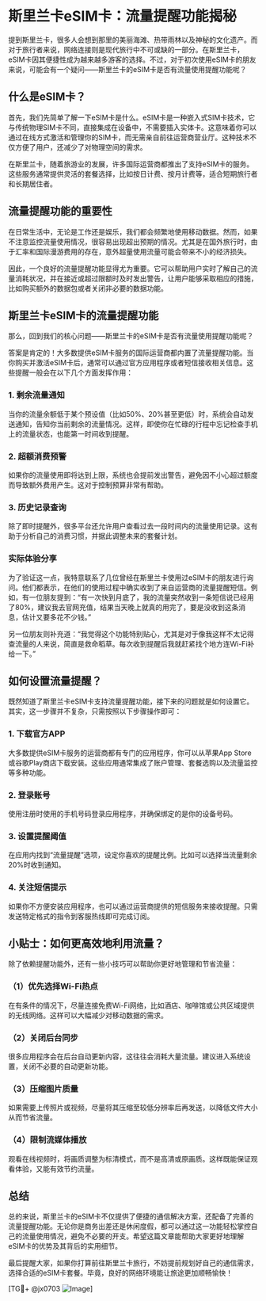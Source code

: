 # 斯里兰卡eSIM卡：流量提醒功能揭秘

提到斯里兰卡，很多人会想到那里的美丽海滩、热带雨林以及神秘的文化遗产。而对于旅行者来说，网络连接则是现代旅行中不可或缺的一部分。在斯里兰卡，eSIM卡因其便捷性成为越来越多游客的选择。不过，对于初次使用eSIM卡的朋友来说，可能会有一个疑问——斯里兰卡的eSIM卡是否有流量使用提醒功能呢？

## 什么是eSIM卡？

首先，我们先简单了解一下eSIM卡是什么。eSIM卡是一种嵌入式SIM卡技术，它与传统物理SIM卡不同，直接集成在设备中，不需要插入实体卡。这意味着你可以通过在线方式激活和管理你的SIM卡，而无需亲自前往运营商营业厅。这种技术不仅方便了用户，还减少了对物理空间的需求。

在斯里兰卡，随着旅游业的发展，许多国际运营商都推出了支持eSIM卡的服务。这些服务通常提供灵活的套餐选择，比如按日计费、按月计费等，适合短期旅行者和长期居住者。

## 流量提醒功能的重要性

在日常生活中，无论是工作还是娱乐，我们都会频繁地使用移动数据。然而，如果不注意监控流量使用情况，很容易出现超出预期的情况。尤其是在国外旅行时，由于汇率和国际漫游费用的存在，意外超量使用流量可能会带来不小的经济损失。

因此，一个良好的流量提醒功能显得尤为重要。它可以帮助用户实时了解自己的流量消耗状况，并在接近或超过限额时及时发出警告，让用户能够采取相应的措施，比如购买额外的数据包或者关闭非必要的数据功能。

## 斯里兰卡eSIM卡的流量提醒功能

那么，回到我们的核心问题——斯里兰卡的eSIM卡是否有流量使用提醒功能呢？

答案是肯定的！大多数提供eSIM卡服务的国际运营商都内置了流量提醒功能。当你购买并激活eSIM卡后，通常可以通过官方应用程序或者短信接收相关信息。这些提醒一般会在以下几个方面发挥作用：

### 1. **剩余流量通知**
   当你的流量余额低于某个预设值（比如50%、20%甚至更低）时，系统会自动发送通知，告知你当前剩余的流量情况。这样，即使你在忙碌的行程中忘记检查手机上的流量状态，也能第一时间收到提醒。

### 2. **超额消费预警**
   如果你的流量使用即将达到上限，系统也会提前发出警告，避免因不小心超过额度而导致额外费用产生。这对于控制预算非常有帮助。

### 3. **历史记录查询**
   除了即时提醒外，很多平台还允许用户查看过去一段时间内的流量使用记录。这有助于分析自己的消费习惯，并据此调整未来的套餐计划。

### 实际体验分享
为了验证这一点，我特意联系了几位曾经在斯里兰卡使用过eSIM卡的朋友进行询问。他们都表示，在他们的使用过程中确实收到了来自运营商的流量提醒短信。例如，有一位朋友提到：“有一次快到月底了，我的流量突然收到一条短信说已经用了80%，建议我去官网充值，结果当天晚上就真的用完了，要是没收到这条消息，估计又要多花不少钱。”

另一位朋友则补充道：“我觉得这个功能特别贴心，尤其是对于像我这样不太记得查流量的人来说，简直是救命稻草。每次收到提醒后我就赶紧找个地方连Wi-Fi补给一下。”

## 如何设置流量提醒？

既然知道了斯里兰卡eSIM卡支持流量提醒功能，接下来的问题就是如何设置它。其实，这一步骤并不复杂，只需按照以下步骤操作即可：

### 1. 下载官方APP
   大多数提供eSIM卡服务的运营商都有专门的应用程序，你可以从苹果App Store或谷歌Play商店下载安装。这些应用通常集成了账户管理、套餐选购以及流量监控等多种功能。

### 2. 登录账号
   使用注册时使用的手机号码登录应用程序，并确保绑定的是你的设备号码。

### 3. 设置提醒阈值
   在应用内找到“流量提醒”选项，设定你喜欢的提醒比例。比如可以选择当流量剩余20%时收到通知。

### 4. 关注短信提示
   如果你不方便安装应用程序，也可以通过运营商提供的短信服务来接收提醒。只需发送特定格式的指令到客服热线即可完成订阅。

## 小贴士：如何更高效地利用流量？

除了依赖提醒功能外，还有一些小技巧可以帮助你更好地管理和节省流量：

### （1）优先选择Wi-Fi热点
   在有条件的情况下，尽量连接免费Wi-Fi网络，比如酒店、咖啡馆或公共区域提供的无线网络。这样可以大幅减少对移动数据的需求。

### （2）关闭后台同步
   很多应用程序会在后台自动更新内容，这往往会消耗大量流量。建议进入系统设置，关闭不必要的自动更新功能。

### （3）压缩图片质量
   如果需要上传照片或视频，尽量将其压缩至较低分辨率后再发送，以降低文件大小从而节省流量。

### （4）限制流媒体播放
   观看在线视频时，将画质调整为标清模式，而不是高清或原画质。这样既能保证观看体验，又能有效节约流量。

## 总结

总的来说，斯里兰卡的eSIM卡不仅提供了便捷的通信解决方案，还配备了完善的流量提醒功能。无论你是商务出差还是休闲度假，都可以通过这一功能轻松掌控自己的流量使用情况，避免不必要的开支。希望这篇文章能帮助大家更好地理解eSIM卡的优势及其背后的实用细节。

最后提醒大家，如果你打算前往斯里兰卡旅行，不妨提前规划好自己的通信需求，选择合适的eSIM卡套餐。毕竟，良好的网络环境能让旅途更加顺畅愉快！

[TG💪+ @jx0703 ![Image](https://github.com/user-attachments/assets/dbca1d08-cadb-493c-b0ec-ad6f7a83f270)]